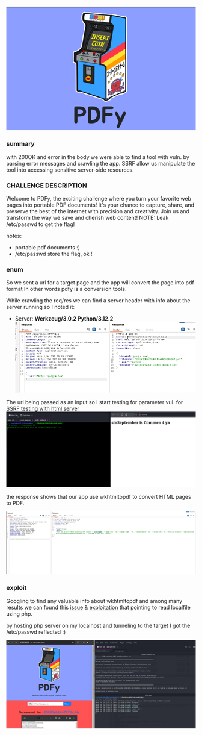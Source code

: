 
![](https://github.com/sinSeptember/CTF/blob/main/PDFy/assets/2024-06-19_13-01.png)

### summary 
with 200OK and error in the body we were able to find a tool with vuln.
by parsing error messages and crawling the app. 
SSRF allow us manipulate the tool into accessing sensitive server-side resources.
### CHALLENGE DESCRIPTION

Welcome to PDFy, the exciting challenge where you turn your favorite web pages into portable PDF documents! It's your chance to capture, share, and preserve the best of the internet with precision and creativity. Join us and transform the way we save and cherish web content! NOTE: Leak /etc/passwd to get the flag!

notes: 
- portable pdf documents :)
-  /etc/passwd store the flag, ok ! 

### enum 
So we sent a url for a target page and the app will convert the page  into pdf format
In other words pdfy is a conversion tools.

While crawling the req/res  we can find a server header with info about the server running so I noted it:
  - Server: **Werkzeug/3.0.2 Python/3.12.2**
![](https://github.com/sinSeptember/CTF/blob/main/PDFy/assets/1.png)

The url being passed as an input so I start testing for parameter vul. for SSRF
testing with html server 
![](https://github.com/sinSeptember/CTF/blob/main/PDFy/assets/2024-06-19_12-35.png)

the response shows that our app use wkhtmltopdf to convert HTML pages to PDF.

![](https://github.com/sinSeptember/CTF/blob/main/PDFy/assets/2024-06-19_12-39.png)

### exploit
 Googling to find any valuable info about wkhtmltopdf and among many results we can found this [issue](https://github.com/wkhtmltopdf/wkhtmltopdf/issues/3570)  & [exploitation](https://exploit-notes.hdks.org/exploit/web/security-risk/wkhtmltopdf-ssrf/) that pointing to read localfile using php. 

by hosting php server on my localhost and  tunneling to the target I got the /etc/passwd reflected :) 

![](https://github.com/sinSeptember/CTF/blob/main/PDFy/assets/2024-06-19_13-00.png)


